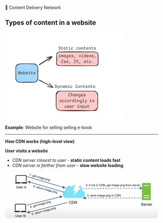 📌 Content Delivery Network

## Types of content in a website

<img src="static-contents-dynamic contents.png" width=400 style="border-radius: 10px" />

**Example**: Website for selling selling e-book

---
**How CDN works (high-level view)**

**User visits a website**
- *CDN server closest to user* - **static content loads fast**
- *CDN server is farther from user*  - **slow website loading**


<img src="how-cdn-works.png" width=600 style="border-radius: 10px" />

